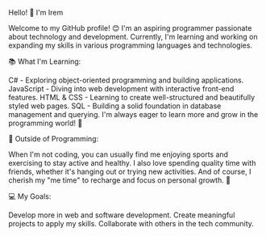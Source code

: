 Hello! 👋 I'm Irem

Welcome to my GitHub profile! 😊 
I'm an aspiring programmer passionate about technology and development. 
Currently, I'm learning and working on expanding my skills in various programming languages and technologies.

📚 What I'm Learning:

C# - Exploring object-oriented programming and building applications.
JavaScript - Diving into web development with interactive front-end features.
HTML & CSS - Learning to create well-structured and beautifully styled web pages.
SQL - Building a solid foundation in database management and querying.
I'm always eager to learn more and grow in the programming world! 🚀

🏐 Outside of Programming:

When I'm not coding, you can usually find me enjoying sports and exercising to stay active and healthy. 
I also love spending quality time with friends, whether it's hanging out or trying new activities. And of course, I cherish my "me time" to recharge and focus on personal growth. 💪

💻 My Goals:

Develop more in web and software development.
Create meaningful projects to apply my skills.
Collaborate with others in the tech community.
<!--
**iremchaush/iremchaush** is a ✨ _special_ ✨ repository because its `README.md` (this file) appears on your GitHub profile.

Here are some ideas to get you started:

- 🔭 I’m currently working on ...
- 🌱 I’m currently learning ...
- 👯 I’m looking to collaborate on ...
- 🤔 I’m looking for help with ...
- 💬 Ask me about ...
- 📫 How to reach me: ...
- 😄 Pronouns: ...
- ⚡ Fun fact: ...
-->
